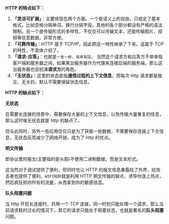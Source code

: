 

**HTTP 的特点如下：**

1. **「灵活可扩展」**：主要体现在两个方面。一个是语义上的自由，只规定了基本格式，比如空格分隔单词，换行分隔字段，其他的各个部分都没有严格的语法限制。另一个是传输形式的多样性，不仅仅可以传输文本，还能传输图片、视频等任意数据，非常方便。
2. **「可靠传输」**：HTTP 基于 TCP/IP，因此把这一特性继承了下来。这属于 TCP 的特性，不具体介绍了。
3. **「请求-应答」**：也就是`一发一收`、`有来有回`， 当然这个请求方和应答方不单单指客户端和服务器之间，如果某台服务器作为代理来连接后端的服务端，那么这台服务器也会扮演**请求方**的角色。
4. **「无状态」**：这里的状态是指**通信过程的上下文信息**，而每次 http 请求都是独立、无关的，默认不需要保留状态信息。



**HTTP 的缺点如下：**

**无状态**

在需要长连接的场景中，需要保存大量的上下文信息，以免传输大量重复的信息，那么这时候无状态就是 http 的缺点了。

但与此同时，另外一些应用仅仅只是为了获取一些数据，不需要保存连接上下文信息，无状态反而减少了网络开销，成为了 http 的优点。

**明文传输**

即协议里的报文(主要指的是头部)不使用二进制数据，而是文本形式。

这当然对于调试提供了便利，但同时也让 HTTP 的报文信息暴露给了外界，给攻击者也提供了便利。`WIFI陷阱`就是利用 HTTP 明文传输的缺点，诱导你连上热点，然后疯狂抓你所有的流量，从而拿到你的敏感信息。

**队头阻塞问题**

当 http 开启长连接时，共用一个 TCP 连接，同一时刻只能处理一个请求，那么当前请求耗时过长的情况下，其它的请求只能处于阻塞状态，也就是著名的**队头阻塞**问题。

